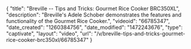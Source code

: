 {
    "title": "Breville -- Tips and Tricks: Gourmet Rice Cooker BRC350XL",
    "description": "Breville's Adele Schober demonstrates the features and functionality of the Gourmet Rice Cooker.",
    "videoid": "66785347",
    "date_created": "1260384756",
    "date_modified": "1472243676",
    "type": "captivate",
    "layout": "video",
    "url": "\/v\/breville-tips-and-tricks-gourmet-rice-cooker-brc350xl\/66785347"
}